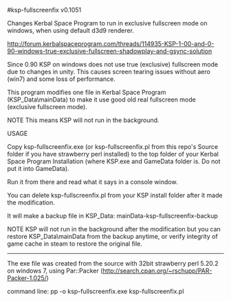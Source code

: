#ksp-fullscreenfix v0.1051

Changes Kerbal Space Program to run in exclusive fullscreen mode on windows,
when using default d3d9 renderer.

http://forum.kerbalspaceprogram.com/threads/114935-KSP-1-00-and-0-90-windows-true-exclusive-fullscreen-shadowplay-and-gsync-solution

Since 0.90 KSP on windows does not use true (exclusive) fullscreen mode
due to changes in unity. This causes screen tearing issues without aero
(win7) and some loss of performance.

This program modifies one file in Kerbal Space Program (KSP_Data\mainData)
to make it use good old real fullscreen mode (exclusive fullscreen mode).

NOTE This means KSP will not run in the background.

 USAGE
 
Copy ksp-fullscreenfix.exe (or ksp-fullscreenfix.pl from this repo's Source
folder if you have strawberry perl installed) to the top folder of your Kerbal
Space Program Installation (where KSP.exe and GameData folder is. Do not put
it into GameData).

Run it from there and read what it says in a console window.

You can delete ksp-fullscreenfix.pl from your KSP install folder after it
made the modification.

It will make a backup file in KSP_Data: mainData-ksp-fullscreenfix-backup

NOTE KSP will not run in the background after the modification
but you can restore KSP_Data\mainData from the backup anytime, or verify
integrity of game cache in steam to restore the original file.

----------------------------------------------------------------------

The exe file was created from the source with 32bit strawberry perl 5.20.2
on windows 7, using Par::Packer (http://search.cpan.org/~rschupp/PAR-Packer-1.025/)

command line:
pp -o ksp-fullscreenfix.exe ksp-fullscreenfix.pl
